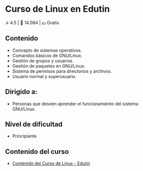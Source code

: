 # Curso de Linux en Edutin

✰ 4.5 | 👤 14.084 | 💵 Gratis

## Contenido

- Concepto de sistemas operativos.
- Comandos básicos de GNU/Linux.
- Gestión de grupos y usuarios.
- Gestión de paquetes en GNU/Linux.
- Sistema de permisos para directorios y archivos.
- Usuario normal y superusuario.

## Dirigido a:

- Personas que deseen aprender el funcionamiento del sistema GNU/Linux.

## Nivel de dificultad

- Principiante

## Contenido del curso

- [Contenido del Curso de Linux - Edutin](https://edutin.com/curso-de-linux-4315)